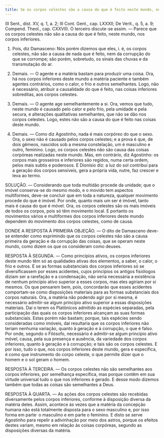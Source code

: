 ```yaml
---
title: Se os corpos celestes são a causa do que é feito neste mundo, nos corpos inferiores
---
```


(II Sent., dist. XV, q. 1, a. 2; III Cont. Gent., cap. LXXXII; De Verit., q. 5, a. 9; Compend. Theol., cap. CXXVII).
  O terceiro discute-se assim. — Parece que os corpos celestes não são a causa do que é feito, neste mundo, nos corpos inferiores.  

1. Pois, diz Damasceno: Nós porém dizemos que eles, i. é, os corpos celestes, não são a causa de nada que é feito, nem da corrupção do que se corrompe; são porém, sobretudo, os sinais das chuvas e da transmutação do ar.  

2. Demais. — O agente e a matéria bastam para produzir uma coisa. Ora, há nos corpos inferiores deste mundo a matéria paciente e também agentes contrários, como o calor, o frio e outros semelhantes. Logo, não é necessário, atribuir a causalidade do que é feito, nas coisas inferiores sobreditas, aos corpos celestes.  

3. Demais. — O agente age semelhantemente a si. Ora, vemos que tudo, neste mundo é causado pelo calor e pelo frio, pela umidade e pela secura, e alterações qualitativas semelhantes, que não se dão nos corpos celestes. Logo, estes não são a causa do que é feito nas coisas deste mundo.  

4. Demais. — Como diz Agostinho, nada é mais corpóreo do que o sexo. Ora, o sexo não é causado pelos corpos celestes; e a prova é que, de dois gêmeos, nascidos sob a mesma constelação, um é masculino e outro, feminino. Logo, os corpos celestes não são causa das coisas corpóreas realizadas neste mundo. Mas, em contrário, diz Agostinho: os corpos mais grosseiros e inferiores são regidos, numa certa ordem, pelos mais subtis e poderosos. E Dionísio diz: a luz do sol contribui para a geração dos corpos sensíveis, gera a própria vida, nutre, faz crescer e leva ao termo.  

SOLUÇÃO. — Considerando que toda multidão procede da unidade; que o imóvel conserva-se do mesmo modo, e o movido tem aspectos multiformes, deve-se concluir que em toda a natureza, qualquer movimento procede do que é imóvel. Por onde, quanto mais um ser é imóvel, tanto mais é causa do que é móvel. Ora, os corpos celestes são os mais imóveis de todos os corpos, pois só têm movimento local. E portanto os movimentos vários e multiformes dos corpos inferiores deste mundo dependem do movimento dos corpos celestes, como de causa.  

DONDE A RESPOSTA À PRIMEIRA OBJEÇÃO. — O dito de Damasceno deve-se entender como exprimindo que os corpos celestes não são a causa primeira da geração e da corrupção das coisas, que se operam neste mundo, como dizem os que os consideram como deuses.  

RESPOSTA À SEGUNDA. — Como princípios ativos, os corpos inferiores deste mundo têm só as qualidades ativas dos elementos, a saber, o calor, o frio e outros. E se as formas substanciais dos corpos inferiores só se diversificassem por esses acidentes, cujos princípios os antigos fisiólogos diziam ser a rarefação e a condensação, não seria necessária a existência de nenhum princípio ativo superior a esses corpos, mas eles agiriam por si mesmos. Os que pensarem bem, pois, concordarão que esses acidentes comportam-se como disposições materiais para as formas substanciais dos corpos naturais. Ora, a matéria não podendo agir por si mesma, é necessário admitir-se algum princípio ativo superior a essas disposições materiais. Daí o terem os Platônicos admitido as espécies separadas, pela participação das quais os corpos inferiores alcançam as suas formas substanciais. Estas porém não bastam; porque, tais espécies sendo consideradas como imóveis, daí resultaria que os corpos inferiores não teriam nenhuma variação, quanto à geração e à corrupção, o que é falso. Por onde, segundo o Filósofo, necessário é admitir-se algum princípio ativo móvel, causa, pela sua presença e ausência, da variedade dos corpos inferiores, quanto à geração e à corrupção; e tais são os corpos celestes. E por isso, tudo o que, nos corpos inferiores deste mundo, gera e especifica, é como que instrumento do corpo celeste, o que permite dizer que o homem e o sol geram o homem.  

RESPOSTA À TERCEIRA. — Os corpos celestes não são semelhantes aos corpos inferiores, por semelhança específica, mas porque contêm em sua virtude universal tudo o que nos inferiores é gerado. E desse modo dizemos também que todas as coisas são semelhantes a Deus.  

RESPOSTA À QUARTA. — As ações dos corpos celestes são recebidas diversamente pelos corpos inferiores, conforme à disposição diversa da matéria deles. Assim, acontece às vezes que a matéria da concepção humana não está totalmente disposta para o sexo masculino e, por isso forma em parte· o masculino e em parte o feminino. E disto se serve Agostinho para repelir a adivinhação por meio dos astros, porque os efeitos destes variam, mesmo em relação às coisas corpóreas, segundo as disposições diversas da matéria.